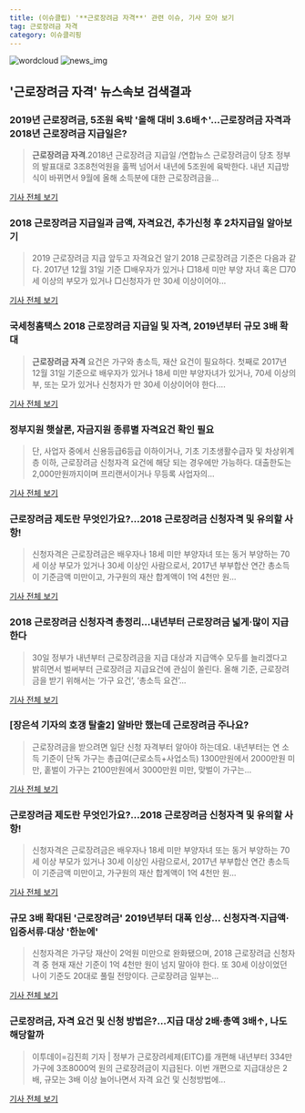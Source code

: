 ```yaml
---
title: (이슈클립) '**근로장려금 자격**' 관련 이슈, 기사 모아 보기
tag: 근로장려금 자격
category: 이슈클리핑
---
```

![wordcloud](https://s3.ap-northeast-2.amazonaws.com/lyrics101-wordcloud/2018-09-02-1535858688.png)
![news_img](https://user-images.githubusercontent.com/42597476/44507050-1206f400-a6e4-11e8-8d98-7ffbfebb353f.png)
## **'**근로장려금 자격**'** 뉴스속보 검색결과
### 2019년 근로장려금, 5조원 육박 '올해 대비 3.6배↑'…**근로장려금 자격**과 2018년 근로장려금 지급일은?

>**근로장려금 자격**.2018년 근로장려금 지급일 /연합뉴스  근로장려금이 당초 정부의 발표대로 3조8천억원을 훌쩍 넘어서 내년에 5조원에 육박한다. 내년 지급방식이 바뀌면서 9월에 올해 소득분에 대한 근로장려금을...

<a href="http://www.kyeongin.com/main/view.php?key=20180902001211046" target="_blank">기사 전체 보기</a>

### 2018 근로장려금 지급일과 금액, 자격요건, 추가신청 후 2차지급일 알아보기

>2019 근로장려금 지급 앞두고 자격요건 알기 2018 근로장려금 기준은 다음과 같다. 2017년 12월 31일 기준 □배우자가 있거나 □18세 미만 부양 자녀 혹은 □70세 이상의 부모가 있거나 □신청자가 만 30세 이상이어야...

<a href="http://famtimes.co.kr/news/view/56252" target="_blank">기사 전체 보기</a>

### 국세청홈택스 2018 근로장려금 지급일 및 자격, 2019년부터 규모 3배 확대

>**근로장려금 자격** 요건은 가구와 총소득, 재산 요건이 필요하다. 첫째로 2017년 12월 31일 기준으로 배우자가 있거나 18세 미만 부양자녀가 있거나, 70세 이상의 부, 또는 모가 있거나 신청자가 만 30세 이상이어야 한다....

<a href="http://www.christiantoday.co.kr/news/315257" target="_blank">기사 전체 보기</a>

### 정부지원 햇살론, 자금지원 종류별 자격요건 확인 필요

>단, 사업자 중에서 신용등급6등급 이하이거나, 기초 기초생활수급자 및 차상위계층 이하, 근로장려금 신청자격 요건에 해당 되는 경우에만 가능하다. 대출한도는 2,000만원까지이며 프리랜서이거나 무등록 사업자의...

<a href="http://www.daejeontoday.com/news/articleView.html?idxno=510042" target="_blank">기사 전체 보기</a>

### 근로장려금 제도란 무엇인가요?...2018 근로장려금 신청자격 및 유의할 사항!

>신청자격은 근로장려금은 배우자나 18세 미만 부양자녀 또는 동거 부양하는 70세 이상 부모가 있거나 30세 이상인 사람으로서, 2017년 부부합산 연간 총소득이 기준금액 미만이고, 가구원의 재산 합계액이 1억 4천만 원...

<a href="http://www.polinews.co.kr/news/article.html?no=363169" target="_blank">기사 전체 보기</a>

### 2018 근로장려금 신청자격 총정리…내년부터 근로장려금 넓게·많이 지급한다

>30일 정부가 내년부터 근로장려금을 지급 대상과 지급액수 모두를 늘리겠다고 밝히면서 벌써부터 근로장려금 지급요건에 관심이 쏠린다. 올해 기준, 근로장려금을 받기 위해서는 ‘가구 요건’, ‘총소득 요건’...

<a href="http://www.kookje.co.kr/news2011/asp/newsbody.asp?code=0300&key=20180730.99099014532" target="_blank">기사 전체 보기</a>

### [장은석 기자의 호갱 탈출2] 알바만 했는데 근로장려금 주나요?

>근로장려금을 받으려면 일단 신청 자격부터 알아야 하는데요. 내년부터는 연 소득 기준이 단독 가구는 총급여(근로소득+사업소득) 1300만원에서 2000만원 미만, 홑벌이 가구는 2100만원에서 3000만원 미만, 맞벌이 가구는...

<a href="http://www.seoul.co.kr/news/newsView.php?id=20180803500127&wlog_tag3=naver" target="_blank">기사 전체 보기</a>

### 근로장려금 제도란 무엇인가요?...2018 근로장려금 신청자격 및 유의할 사항!

>신청자격은 근로장려금은 배우자나 18세 미만 부양자녀 또는 동거 부양하는 70세 이상 부모가 있거나 30세 이상인 사람으로서, 2017년 부부합산 연간 총소득이 기준금액 미만이고, 가구원의 재산 합계액이 1억 4천만 원...

<a href="http://www.ujeil.com/news/articleView.html?idxno=201863" target="_blank">기사 전체 보기</a>

### 규모 3배 확대된 '근로장려금' 2019년부터 대폭 인상… 신청자격·지급액·입증서류·대상 '한눈에'

>신청자격은 가구당 재산이 2억원 미만으로 완화됐으며, 2018 근로장려금 신청자격 중 현재 재산 기준이 1억 4천만 원이 넘지 말아야 한다.   또 30세 이상이었던 나이 기준도 20대로 풀릴 전망이다. 근로장려금 일부는...

<a href="http://www.topdaily.kr/news/articleView.html?idxno=53413" target="_blank">기사 전체 보기</a>

### 근로장려금, 자격 요건 및 신청 방법은?…지급 대상 2배·총액 3배↑, 나도 해당할까

>이투데이=김진희 기자 | 정부가 근로장려세제(EITC)를 개편해 내년부터 334만가구에 3조8000억 원의 근로장려금이 지급된다. 이번 개편으로 지급대상은 2배, 규모는 3배 이상 늘어나면서 자격 요건 및 신청방법에...

<a href="http://www.etoday.co.kr/news/section/newsview.php?idxno=1643110" target="_blank">기사 전체 보기</a>


